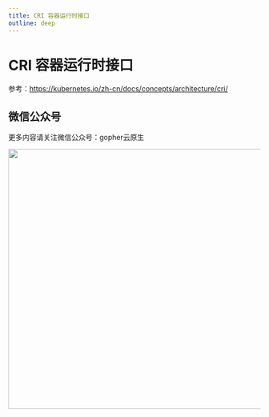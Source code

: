 ```yaml
---
title: CRI 容器运行时接口
outline: deep
---
```


# CRI 容器运行时接口

参考：https://kubernetes.io/zh-cn/docs/concepts/architecture/cri/

## 微信公众号

更多内容请关注微信公众号：gopher云原生

<img src="https://github.com/user-attachments/assets/ea93572c-6c05-4751-bde7-35a58fe083f1" width="520px" />
